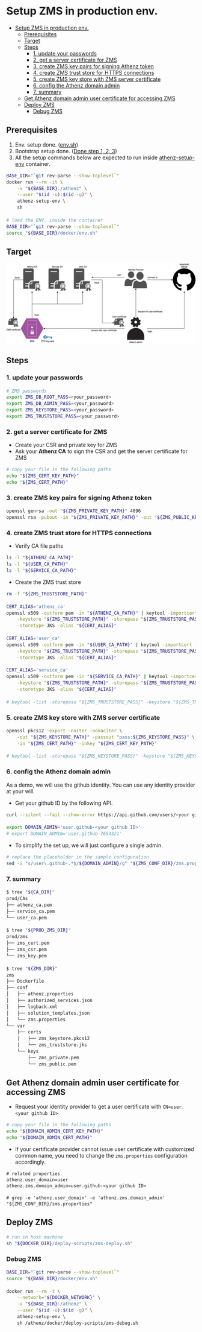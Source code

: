 <a id="markdown-setup-zms-in-production-env" name="setup-zms-in-production-env"></a>
# Setup ZMS in production env.

<!-- TOC -->

- [Setup ZMS in production env.](#setup-zms-in-production-env)
    - [Prerequisites](#prerequisites)
    - [Target](#target)
    - [Steps](#steps)
        - [1. update your passwords](#1-update-your-passwords)
        - [2. get a server certificate for ZMS](#2-get-a-server-certificate-for-zms)
        - [3. create ZMS key pairs for signing Athenz token](#3-create-zms-key-pairs-for-signing-athenz-token)
        - [4. create ZMS trust store for HTTPS connections](#4-create-zms-trust-store-for-https-connections)
        - [5. create ZMS key store with ZMS server certificate](#5-create-zms-key-store-with-zms-server-certificate)
        - [6. config the Athenz domain admin](#6-config-the-athenz-domain-admin)
        - [7. summary](#7-summary)
    - [Get Athenz domain admin user certificate for accessing ZMS](#get-athenz-domain-admin-user-certificate-for-accessing-zms)
    - [Deploy ZMS](#deploy-zms)
        - [Debug ZMS](#debug-zms)

<!-- /TOC -->

<a id="markdown-prerequisites" name="prerequisites"></a>
## Prerequisites

1. Env. setup done. ([env.sh](../env.sh))
1. Bootstrap setup done. ([Done step 1, 2, 3](./Athenz-bootstrap.md#bootstrap-steps))
1. All the setup commands below are expected to run inside [athenz-setup-env](../setup-scripts/Dockerfile) container.
```bash
BASE_DIR="`git rev-parse --show-toplevel`"
docker run --rm -it \
    -v "${BASE_DIR}:/athenz" \
    --user "$(id -u):$(id -g)" \
    athenz-setup-env \
    sh

# load the ENV. inside the container
BASE_DIR="`git rev-parse --show-toplevel`"
source "${BASE_DIR}/docker/env.sh"
```

<a id="markdown-target" name="target"></a>
## Target

![ZMS-setup](./images/ZMS-setup.png)

<a id="markdown-steps" name="steps"></a>
## Steps

<a id="markdown-1-update-your-passwords" name="1-update-your-passwords"></a>
### 1. update your passwords

```bash
# ZMS passwords
export ZMS_DB_ROOT_PASS=<your_password>
export ZMS_DB_ADMIN_PASS=<your_password>
export ZMS_KEYSTORE_PASS=<your_password>
export ZMS_TRUSTSTORE_PASS=<your_password>
```

<a id="markdown-2-get-a-server-certificate-for-zms" name="2-get-a-server-certificate-for-zms"></a>
### 2. get a server certificate for ZMS

- Create your CSR and private key for ZMS
- Ask your **Athenz CA** to sign the CSR and get the server certificate for ZMS
```bash
# copy your file in the following paths
echo "${ZMS_CERT_KEY_PATH}"
echo "${ZMS_CERT_PATH}"
```

<a id="markdown-3-create-zms-key-pairs-for-signing-athenz-token" name="3-create-zms-key-pairs-for-signing-athenz-token"></a>
### 3. create ZMS key pairs for signing Athenz token

```bash
openssl genrsa -out "${ZMS_PRIVATE_KEY_PATH}" 4096
openssl rsa -pubout -in "${ZMS_PRIVATE_KEY_PATH}" -out "${ZMS_PUBLIC_KEY_PATH}"
```

<a id="markdown-4-create-zms-trust-store-for-https-connections" name="4-create-zms-trust-store-for-https-connections"></a>
### 4. create ZMS trust store for HTTPS connections

- Verify CA file paths
```bash
ls -l "${ATHENZ_CA_PATH}"
ls -l "${USER_CA_PATH}"
ls -l "${SERVICE_CA_PATH}"
```
- Create the ZMS trust store
```bash
rm -f "${ZMS_TRUSTSTORE_PATH}"

CERT_ALIAS='athenz_ca'
openssl x509 -outform pem -in "${ATHENZ_CA_PATH}" | keytool -importcert -noprompt \
    -keystore "${ZMS_TRUSTSTORE_PATH}" -storepass "${ZMS_TRUSTSTORE_PASS}" \
    -storetype JKS -alias "${CERT_ALIAS}"

CERT_ALIAS='user_ca'
openssl x509 -outform pem -in "${USER_CA_PATH}" | keytool -importcert -noprompt \
    -keystore "${ZMS_TRUSTSTORE_PATH}" -storepass "${ZMS_TRUSTSTORE_PASS}" \
    -storetype JKS -alias "${CERT_ALIAS}"

CERT_ALIAS='service_ca'
openssl x509 -outform pem -in "${SERVICE_CA_PATH}" | keytool -importcert -noprompt \
    -keystore "${ZMS_TRUSTSTORE_PATH}" -storepass "${ZMS_TRUSTSTORE_PASS}" \
    -storetype JKS -alias "${CERT_ALIAS}"

# keytool -list -storepass "${ZMS_TRUSTSTORE_PASS}" -keystore "${ZMS_TRUSTSTORE_PATH}"
```

<a id="markdown-5-create-zms-key-store-with-zms-server-certificate" name="5-create-zms-key-store-with-zms-server-certificate"></a>
### 5. create ZMS key store with ZMS server certificate

```bash
openssl pkcs12 -export -noiter -nomaciter \
    -out "${ZMS_KEYSTORE_PATH}" -passout "pass:${ZMS_KEYSTORE_PASS}" \
    -in "${ZMS_CERT_PATH}" -inkey "${ZMS_CERT_KEY_PATH}"

# keytool -list -storepass "${ZMS_KEYSTORE_PASS}" -keystore "${ZMS_KEYSTORE_PATH}"
```

<a id="markdown-6-config-the-athenz-domain-admin" name="6-config-the-athenz-domain-admin"></a>
### 6. config the Athenz domain admin

As a demo, we will use the github identity. You can use any identity provider at your will.

- Get your github ID by the following API.
```bash
curl --silent --fail --show-error https://api.github.com/users/<your github username> | grep '"id":'

export DOMAIN_ADMIN='user.github-<your github ID>'
# export DOMAIN_ADMIN='user.github-7654321'
```
- To simplify the set up, we will just configure a single admin.
```bash
# replace the placeholder in the sample configuration
sed -i "s/user\.github-.*$/${DOMAIN_ADMIN}/g" "${ZMS_CONF_DIR}/zms.properties"
```

<a id="markdown-7-summary" name="7-summary"></a>
### 7. summary

```bash
$ tree "${CA_DIR}"
prod/CAs
├── athenz_ca.pem
├── service_ca.pem
└── user_ca.pem

$ tree "${PROD_ZMS_DIR}"
prod/zms
├── zms_cert.pem
├── zms_csr.pem
└── zms_key.pem

$ tree "${ZMS_DIR}"
zms
├── Dockerfile
├── conf
│   ├── athenz.properties
│   ├── authorized_services.json
│   ├── logback.xml
│   ├── solution_templates.json
│   └── zms.properties
└── var
    ├── certs
    │   ├── zms_keystore.pkcs12
    │   └── zms_truststore.jks
    └── keys
        ├── zms_private.pem
        └── zms_public.pem
```

<a id="markdown-get-athenz-domain-admin-user-certificate-for-accessing-zms" name="get-athenz-domain-admin-user-certificate-for-accessing-zms"></a>
## Get Athenz domain admin user certificate for accessing ZMS

- Request your identity provider to get a user certificate with `CN=user.<your github ID>`
```bash
# copy your file in the following paths
echo "${DOMAIN_ADMIN_CERT_KEY_PATH}"
echo "${DOMAIN_ADMIN_CERT_PATH}"
```

- If your certificate provider cannot issue user certificate with customized common name, you need to change the `zms.properties` configuration accordingly.
```properties
# related properties
athenz.user_domain=user
athenz.zms.domain_admin=user.github-<your github ID>

# grep -e 'athenz.user_domain' -e 'athenz.zms.domain_admin' "${ZMS_CONF_DIR}/zms.properties"
```

<a id="markdown-deploy-zms" name="deploy-zms"></a>
## Deploy ZMS

```bash
# run in host machine
sh "${DOCKER_DIR}/deploy-scripts/zms-deploy.sh"
```

<a id="markdown-debug-zms" name="debug-zms"></a>
### Debug ZMS

```bash
BASE_DIR="`git rev-parse --show-toplevel`"
source "${BASE_DIR}/docker/env.sh"

docker run --rm -t \
    --network="${DOCKER_NETWORK}" \
    -v "${BASE_DIR}:/athenz" \
    --user "$(id -u):$(id -g)" \
    athenz-setup-env \
    sh /athenz/docker/deploy-scripts/zms-debug.sh
```
